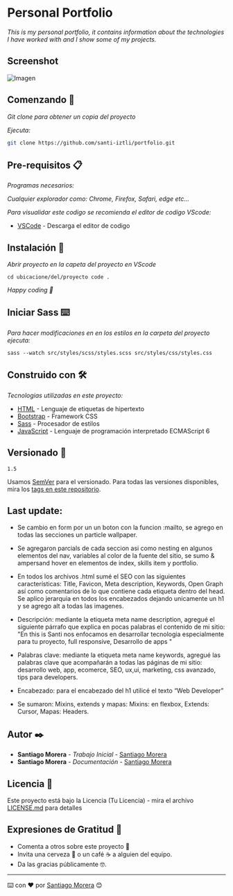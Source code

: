 # Personal Portfolio

_This is my personal portfolio, it contains information about the technologies I have worked with and I show some of my projects._

## Screenshot

![Imagen](./src/img/santi-iztli.github.io_portfolio_.png)

## Comenzando 🚀

_Git clone para obtener un copia del proyecto_

_Ejecuta:_

```bash
git clone https://github.com/santi-iztli/portfolio.git
```

## Pre-requisitos 📋

_Programas necesarios:_

_Cualquier explorador como: Chrome, Firefox, Safari, edge etc..._

_Para visualidar este codigo se recomienda el editor de codigo VScode:_

- [VSCode](https://code.visualstudio.com/) - Descarga el editor de codigo

## Instalación 🔧

_Abrir proyecto en la capeta del proyecto en VScode_

```
cd ubicacione/del/proyecto code .
```

_Happy coding 🚀_

## Iniciar Sass ⌨️

_Para hacer modificaciones en en los estilos en la carpeta del proyecto ejecuta:_

```
sass --watch src/styles/scss/styles.scss src/styles/css/styles.css
```

## Construido con 🛠️

_Tecnologias utilizadas en este proyecto:_

- [HTML](https://developer.mozilla.org/es/docs/Web/HTML) - Lenguaje de etiquetas de hipertexto
- [Bootstrap](https://getbootstrap.com/docs/5.2/getting-started/introduction/) - Framework CSS
- [Sass](https://sass-lang.com/documentation/) - Procesador de estilos
- [JavaScript](https://www.w3schools.com/js/js_es6.asp) - Lenguaje de programación interpretado ECMAScript 6

## Versionado 📌

```
1.5
```

Usamos [SemVer](http://semver.org/) para el versionado. Para todas las versiones disponibles, mira los [tags en este repositorio](https://github.com/tu/proyecto/tags).

## Last update:

- Se cambio en form por un un boton con la funcion :mailto, se agrego en todas las secciones un particle wallpaper.

- Se agregaron parcials de cada seccion asi como nesting en algunos elementos del nav, variables al color de la fuente del sitio, se sumo & ampersand hover en elementos de index, skills item y portfolio.

- En todos los archivos .html sumé el SEO con las siguientes características:
  Title, Favicon, Meta description, Keywords, Open Graph así como comentarios de lo que contiene cada etiqueta dentro del head. Se aplico jerarquia en todos los encabezados dejando unicamente un h1 y se agrego alt a todas las imagenes.
- Descripción: mediante la etiqueta meta name description, agregué el siguiente párrafo que explica en pocas palabras el contenido de mi sitio: "En this is Santi nos enfocamos en desarrollar tecnologia especialmente para tu proyecto, full responsive, Desarrollo de apps "
- Palabras clave: mediante la etiqueta meta name keywords, agregué las palabras clave que acompañarán a todas las páginas de mi sitio: desarrollo web, app, ecomerce, SEO, ux,ui, marketing, css avanzado, tips para developers.
- Encabezado: para el encabezado del h1 utilicé el texto “Web Developer”

- Se sumaron: Mixins, extends y mapas:
  Mixins: en flexbox,
  Extends: Cursor,
  Mapas: Headers.

## Autor ✒️

- **Santiago Morera** - _Trabajo Inicial_ - [Santiago Morera](https://santi-iztli.github.io/portfolio/skills.html)
- **Santiago Morera** - _Documentación_ - [Santiago Morera](https://santi-iztli.github.io/portfolio/skills.html)

## Licencia 📄

Este proyecto está bajo la Licencia (Tu Licencia) - mira el archivo [LICENSE.md](LICENSE.md) para detalles

## Expresiones de Gratitud 🎁

- Comenta a otros sobre este proyecto 📢
- Invita una cerveza 🍺 o un café ☕ a alguien del equipo.
- Da las gracias públicamente 🤓.

---

⌨️ con ❤️ por [Santiago Morera](https://santi-iztli.github.io/portfolio/skills.html) 😊
